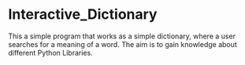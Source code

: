 # Interactive_Dictionary
This a simple program that works as a simple dictionary, where a user searches for a meaning of a word. The aim is to gain knowledge about different Python Libraries.
